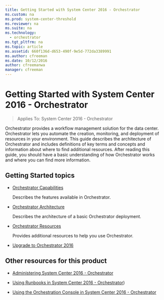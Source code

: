 ```yaml
---
title: Getting Started with System Center 2016 - Orchestrator
ms.custom: na
ms.prod: system-center-threshold
ms.reviewer: na
ms.suite: na
ms.technology:
  - orchestrator
ms.tgt_pltfrm: na
ms.topic: article
ms.assetid: 660f136d-d653-490f-9e5d-772da3389991
ms.author: cfreeman
ms.date: 10/12/2016
author: cfreemanwa
manager: cfreeman
---
```

# Getting Started with System Center 2016 - Orchestrator

> Applies To: System Center 2016 - Orchestrator

Orchestrator provides a workflow management solution for the data center. Orchestrator lets you automate the creation, monitoring, and deployment of resources in your environment. This guide describes the architecture of Orchestrator and includes definitions of key terms and concepts and information about where to find additional resources. After reading this guide, you should have a basic understanding of how Orchestrator works and where you can find more information.

## Getting Started topics

-   [Orchestrator Capabilities](../get-started/orchestrator-capabilities.md)

    Describes the features available in Orchestrator.

-   [Orchestrator Architecture](../get-started/orchestrator-architecture.md)

    Describes the architecture of a basic Orchestrator deployment.

-   [Orchestrator Resources](../get-started/orchestrator-resources.md)

    Provides additional resources to help you use Orchestrator.

-   [Upgrade to Orchestrator 2016](../../orchestrator/upgrade-to-orchestrator.md)

## Other resources for this product

-   [Administering System Center 2016 - Orchestrator](../manage/administering-orchestrator.md)

-   [Using Runbooks in System Center 2016 - Orchestrator](../get-started/using-runbooks.md))

-   [Using the Orchestration Console in System Center 2016 - Orchestrator](../get-started/using-the-console.md)